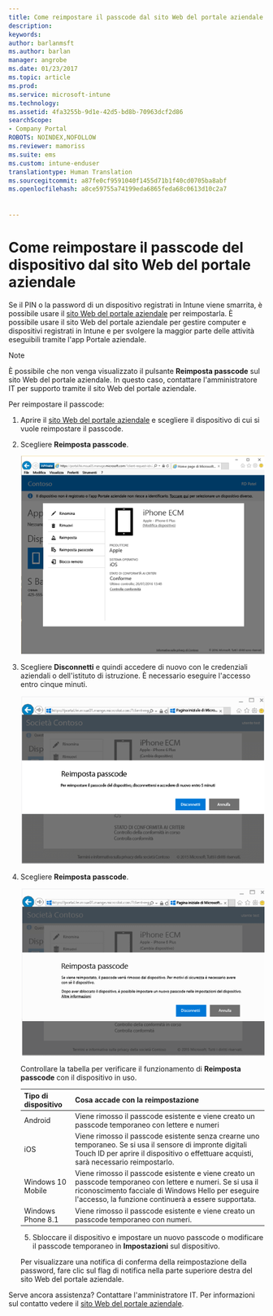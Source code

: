 ```yaml
---
title: Come reimpostare il passcode dal sito Web del portale aziendale | Microsoft Docs
description: 
keywords: 
author: barlanmsft
ms.author: barlan
manager: angrobe
ms.date: 01/23/2017
ms.topic: article
ms.prod: 
ms.service: microsoft-intune
ms.technology: 
ms.assetid: 4fa3255b-9d1e-42d5-bd8b-70963dcf2d86
searchScope:
- Company Portal
ROBOTS: NOINDEX,NOFOLLOW
ms.reviewer: mamoriss
ms.suite: ems
ms.custom: intune-enduser
translationtype: Human Translation
ms.sourcegitcommit: a87fe0cf9591040f1455d71b1f40cd0705ba8abf
ms.openlocfilehash: a8ce59755a74199eda6865feda68c0613d10c2a7


---
```


# <a name="how-to-reset-your-device-passcode-from-the-company-portal-website"></a>Come reimpostare il passcode del dispositivo dal sito Web del portale aziendale

Se il PIN o la password di un dispositivo registrati in Intune viene smarrita, è possibile usare il [sito Web del portale aziendale](http://portal.manage.microsoft.com) per reimpostarla. È possibile usare il sito Web del portale aziendale per gestire computer e dispositivi registrati in Intune e per svolgere la maggior parte delle attività eseguibili tramite l'app Portale aziendale.

> [!NOTE]
> È possibile che non venga visualizzato il pulsante **Reimposta passcode** sul sito Web del portale aziendale. In questo caso, contattare l'amministratore IT per supporto tramite il sito Web del portale aziendale.

Per reimpostare il passcode:

1.  Aprire il [sito Web del portale aziendale](http://portal.manage.microsoft.com) e scegliere il dispositivo di cui si vuole reimpostare il passcode.

2.  Scegliere **Reimposta passcode**.

    ![Dettagli del dispositivo con il pulsante Reimposta passcode](./media/iwp-screen-with-all-options.png)

3.  Scegliere **Disconnetti** e quindi accedere di nuovo con le credenziali aziendali o dell'istituto di istruzione. È necessario eseguire l'accesso entro cinque minuti.

    ![Messaggio di reimpostazione con il pulsante di disconnessione](./media/iwp-2-sign-out.png)

4.  Scegliere **Reimposta passcode**.

    ![Messaggio che spiega cosa avviene quando si reimposta il passcode](./media/iwp-3-tap-reset-passcode-after-signin.png)

    Controllare la tabella per verificare il funzionamento di **Reimposta passcode** con il dispositivo in uso.

    |Tipo di dispositivo|Cosa accade con la reimpostazione|
    |------------|-----------|
    |Android|Viene rimosso il passcode esistente e viene creato un passcode temporaneo con lettere e numeri|
    |iOS|Viene rimosso il passcode esistente senza crearne uno temporaneo. Se si usa il sensore di impronte digitali Touch ID per aprire il dispositivo o effettuare acquisti, sarà necessario reimpostarlo.|
    |Windows 10 Mobile|Viene rimosso il passcode esistente e viene creato un passcode temporaneo con lettere e numeri. Se si usa il riconoscimento facciale di Windows Hello per eseguire l'accesso, la funzione continuerà a essere supportata.|
    |Windows Phone 8.1|Viene rimosso il passcode esistente e viene creato un passcode temporaneo con numeri.|

    5.  Sbloccare il dispositivo e impostare un nuovo passcode o modificare il passcode temporaneo in **Impostazioni** sul dispositivo.

    Per visualizzare una notifica di conferma della reimpostazione della password, fare clic sul flag di notifica nella parte superiore destra del sito Web del portale aziendale.

Serve ancora assistenza? Contattare l'amministratore IT. Per informazioni sul contatto vedere il [sito Web del portale aziendale](http://portal.manage.microsoft.com).



<!--HONumber=Jan17_HO4-->


